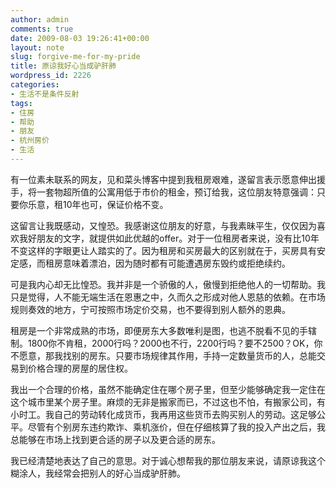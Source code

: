 ```yaml
---
author: admin
comments: true
date: 2009-08-03 19:26:41+00:00
layout: note
slug: forgive-me-for-my-pride
title: 原谅我好心当成驴肝肺
wordpress_id: 2226
categories:
- 生活不是条件反射
tags:
- 住房
- 帮助
- 朋友
- 杭州房价
- 生活
---
```


有一位素未联系的网友，见和菜头博客中提到我租房艰难，遂留言表示愿意伸出援手，将一套物超所值的公寓用低于市价的租金，预订给我，这位朋友特意强调：只要你乐意，租10年也可，保证价格不变。

这留言让我既感动，又惶恐。我感谢这位朋友的好意，与我素昧平生，仅仅因为喜欢我好朋友的文字，就提供如此优越的offer。对于一位租房者来说，没有比10年不变这样的字眼更让人踏实的了。因为租房和买房最大的区别就在于，买房具有安定感，而租房意味着漂泊，因为随时都有可能遭遇房东毁约或拒绝续约。

可是我内心却无比惶恐。我并非是一个骄傲的人，傲慢到拒绝他人的一切帮助。我只是觉得，人不能无端生活在恩惠之中，久而久之形成对他人恩慈的依赖。在市场规则奏效的地方，宁可按照市场定价交易，也不要得到别人额外的恩典。

租房是一个非常成熟的市场，即便房东大多数唯利是图，也逃不脱看不见的手辖制。1800你不肯租，2000行吗？2000也不行，2200行吗？要不2500？OK，你不愿意，那我找别的房东。只要市场规律其作用，手持一定数量货币的人，总能交易到价格合理的房屋的居住权。

我出一个合理的价格，虽然不能确定住在哪个房子里，但至少能够确定我一定住在这个城市里某个房子里。麻烦的无非是搬家而已，不过这也不怕，有搬家公司，有小时工。我自己的劳动转化成货币，我再用这些货币去购买别人的劳动。这足够公平。尽管有个别房东违约欺诈、乘机涨价，但在仔细核算了我的投入产出之后，我总能够在市场上找到更合适的房子以及更合适的房东。

我已经清楚地表达了自己的意思。对于诚心想帮我的那位朋友来说，请原谅我这个糊涂人，我经常会把别人的好心当成驴肝肺。



